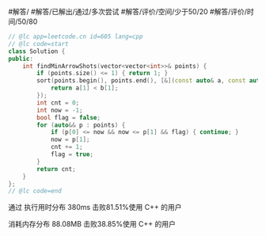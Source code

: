 #解答/ #解答/已解出/通过/多次尝试 #解答/评价/空间/少于50/20 #解答/评价/时间/50/80

```C++
// @lc app=leetcode.cn id=605 lang=cpp
// @lc code=start
class Solution {
public:
    int findMinArrowShots(vector<vector<int>>& points) {
		if (points.size() <= 1) { return 1; }
		sort(points.begin(), points.end(), [&](const auto& a, const auto& b){
			return a[1] < b[1];
		});
		int cnt = 0;
		int now = -1;
		bool flag = false;
		for (auto&& p : points) {
			if (p[0] <= now && now <= p[1] && flag) { continue; }
			now = p[1];
			cnt += 1;
			flag = true;
		}
		return cnt;
    }
};
// @lc code=end
```

通过
执行用时分布
380ms
击败81.51%使用 C++ 的用户

消耗内存分布
88.08MB
击败38.85%使用 C++ 的用户